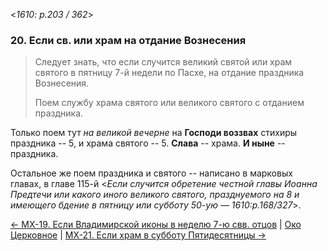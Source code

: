 
<*1610: p.203 / 362*>

### 20. Если св. или храм на отдание Вознесения

> Следует знать, что если случится великий святой или храм святого в пятницу 
> 7-й недели по Пасхе, на отдание праздника Вознесения.
>  
> Поем службу храма святого или великого святого с отданием праздника.

Только поем тут *на великой вечерне* на **Господи воззвах** стихиры праздника -- 5, 
и храма святого -- 5. 
**Слава** -- храма. 
**И ныне** -- праздника.

Остальное же поем праздника и святого -- написано в марковых главах, 
в главе 115-й <*Если случится обретение честной главы Иоанна Предтечи или какого 
иного великого святого, празднуемого на 8 и имеющего бдение в пятницу 
или субботу 50-ую — 1610:p.168/327*>.

[← МX-19. Если Владимирской иконы в неделю 7-ю свв. отцов](m_x_019.md)
| [Око Церковное](README.md)
| [МX-21. Если храм в субботу Пятидесятницы →](m_x_021.md)
